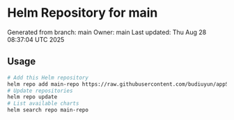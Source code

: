 # Helm Repository for main
Generated from branch: main
Owner: main
Last updated: Thu Aug 28 08:37:04 UTC 2025

## Usage
```bash
# Add this Helm repository
helm repo add main-repo https://raw.githubusercontent.com/budiuyun/appStore/helm-main/
# Update repositories
helm repo update
# List available charts
helm search repo main-repo
```

